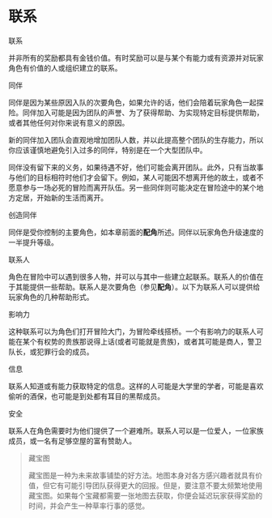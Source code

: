 # 联系

联系

并非所有的奖励都具有金钱价值。有时奖励可以是与某个有能力或有资源并对玩家角色有价值的人或组织建立的联系。

同伴

同伴是因为某些原因入队的次要角色，如果允许的话，他们会陪着玩家角色一起探险。同伴加入可能是因为团队的声誉、为了获得帮助、为实现特定目标提供帮助，或者其他任何对你来说有意义的原因。

新的同伴加入团队会直观地增加团队人数，并以此提高整个团队的生存能力，所以你应该谨慎地避免引入过多的同伴，特别是在一个大型团队中。

同伴没有留下来的义务，如果待遇不好，他们可能会离开团队。此外，只有当故事与他们的目标相符时他们才会留下。例如，某人可能因不想离开他的故土，或者不愿意参与一场必死的冒险而离开队伍。另一些同伴则可能决定在冒险途中的某个地方定居，开始新的生活而离开。

创造同伴

同伴是受你控制的主要角色，如本章前面的**配角**所述。同伴以玩家角色升级速度的一半提升等级。

联系人

角色在冒险中可以遇到很多人物，并可以与其中一些建立起联系。联系人的价值在于其能提供一些帮助。联系人是次要角色（参见**配角**）。以下为联系人可以提供给玩家角色的几种帮助形式。

影响力

这种联系可以为角色们打开冒险大门，为冒险牵线搭桥。一个有影响力的联系人可能在某个有权势的贵族那说得上话(或者可能就是贵族)，或者其可能是商人，警卫队长，或犯罪行会的成员。

信息

联系人知道或有能力获取特定的信息。这样的人可能是大学里的学者，可能是喜欢偷听的酒保，也可能是到处都有耳目的黑帮成员。

安全

联系人在角色需要时为他们提供了一个避难所。联系人可以是一位爱人，一位家族成员，或一名有足够空屋的富有赞助人。

> 藏宝图
>
> 藏宝图是一种为未来故事铺垫的好方法。地图本身对各方感兴趣者就具有价值，但它有可能引导团队获得更大的回报。但是，要注意不要太频繁地使用藏宝图。如果每个宝藏都需要一张地图去获取，你便会延迟玩家获得奖励的时间，并会产生一种草率行事的感觉。
